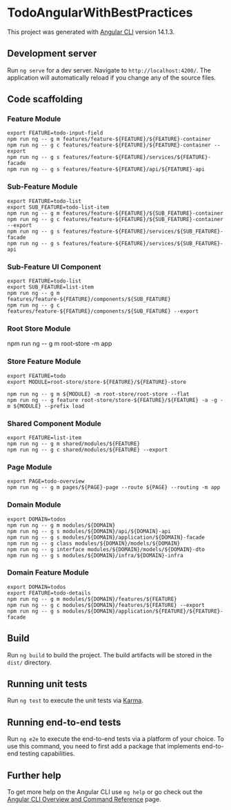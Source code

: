 # TodoAngularWithBestPractices

This project was generated with [Angular CLI](https://github.com/angular/angular-cli) version 14.1.3.

## Development server

Run `ng serve` for a dev server. Navigate to `http://localhost:4200/`. The application will automatically reload if you change any of the source files.

## Code scaffolding

### Feature Module

```shell
export FEATURE=todo-input-field
npm run ng -- g m features/feature-${FEATURE}/${FEATURE}-container
npm run ng -- g c features/feature-${FEATURE}/${FEATURE}-container --export
npm run ng -- g s features/feature-${FEATURE}/services/${FEATURE}-facade
npm run ng -- g s features/feature-${FEATURE}/api/${FEATURE}-api
```

### Sub-Feature Module

```shell
export FEATURE=todo-list
export SUB_FEATURE=todo-list-item
npm run ng -- g m features/feature-${FEATURE}/${SUB_FEATURE}-container
npm run ng -- g c features/feature-${FEATURE}/${SUB_FEATURE}-container --export
npm run ng -- g s features/feature-${FEATURE}/services/${SUB_FEATURE}-facade
npm run ng -- g s features/feature-${FEATURE}/services/${SUB_FEATURE}-api
```

### Sub-Feature UI Component

```shell
export FEATURE=todo-list
export SUB_FEATURE=list-item
npm run ng -- g m features/feature-${FEATURE}/components/${SUB_FEATURE}
npm run ng -- g c features/feature-${FEATURE}/components/${SUB_FEATURE} --export
```

### Root Store Module

npm run ng -- g m root-store -m app

### Store Feature Module

```shell
export FEATURE=todo
export MODULE=root-store/store-${FEATURE}/${FEATURE}-store

npm run ng -- g m ${MODULE} -m root-store/root-store --flat
npm run ng -- g feature root-store/store-${FEATURE}/${FEATURE} -a -g -m ${MODULE} --prefix load
```

### Shared Component Module

```shell
export FEATURE=list-item
npm run ng -- g m shared/modules/${FEATURE}
npm run ng -- g c shared/modules/${FEATURE} --export
```

### Page Module

```shell
export PAGE=todo-overview
npm run ng -- g m pages/${PAGE}-page --route ${PAGE} --routing -m app
```

### Domain Module

```shell
export DOMAIN=todos
npm run ng -- g m modules/${DOMAIN}
npm run ng -- g s modules/${DOMAIN}/api/${DOMAIN}-api
npm run ng -- g s modules/${DOMAIN}/application/${DOMAIN}-facade
npm run ng -- g class modules/${DOMAIN}/models/${DOMAIN}
npm run ng -- g interface modules/${DOMAIN}/models/${DOMAIN}-dto
npm run ng -- g s modules/${DOMAIN}/infra/${DOMAIN}-infra
```

### Domain Feature Module

```shell
export DOMAIN=todos
export FEATURE=todo-details
npm run ng -- g m modules/${DOMAIN}/features/${FEATURE}
npm run ng -- g c modules/${DOMAIN}/features/${FEATURE} --export
npm run ng -- g s modules/${DOMAIN}/application/${FEATURE}/${FEATURE}-facade
```

## Build

Run `ng build` to build the project. The build artifacts will be stored in the `dist/` directory.

## Running unit tests

Run `ng test` to execute the unit tests via [Karma](https://karma-runner.github.io).

## Running end-to-end tests

Run `ng e2e` to execute the end-to-end tests via a platform of your choice. To use this command, you need to first add a package that implements end-to-end testing capabilities.

## Further help

To get more help on the Angular CLI use `ng help` or go check out the [Angular CLI Overview and Command Reference](https://angular.io/cli) page.
